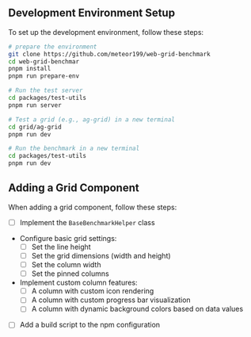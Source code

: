 ## Development Environment Setup

To set up the development environment, follow these steps:

```sh
# prepare the environment
git clone https://github.com/meteor199/web-grid-benchmark
cd web-grid-benchmar
pnpm install
pnpm run prepare-env

# Run the test server
cd packages/test-utils
pnpm run server

# Test a grid (e.g., ag-grid) in a new terminal
cd grid/ag-grid
pnpm run dev

# Run the benchmark in a new terminal
cd packages/test-utils
pnpm run dev
```

## Adding a Grid Component

When adding a grid component, follow these steps:

- [ ] Implement the `BaseBenchmarkHelper` class
- Configure basic grid settings:
  - [ ] Set the line height
  - [ ] Set the grid dimensions (width and height)
  - [ ] Set the column width
  - [ ] Set the pinned columns
- Implement custom column features:
  - [ ] A column with custom icon rendering
  - [ ] A column with custom progress bar visualization
  - [ ] A column with dynamic background colors based on data values
- [ ] Add a build script to the npm configuration
